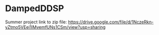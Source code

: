 # DampedDDSP
Summer project link to zip file: https://drive.google.com/file/d/1NczeRkn-yZtmo5VEei1lMvemfUNs1CSm/view?usp=sharing
